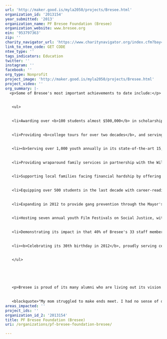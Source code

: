 ```yaml
---
url: 'http://maker.good.is/myla2050/projects/Bresee.html'
organization_id: '2013154'
year_submitted: '2013'
organization_name: PF Bresee Foundation (Bresee)
organization_website: www.bresee.org
ein: '953797363'
zip: ''
charity_navigator_url: 'https://www.charitynavigator.org/index.cfm?bay=search.profile&ein=953797363'
link_to_ntee_code: GET CODE
ntee_type: ''
tags_indicators: Education
twitter: ''
instagram: ''
facebook: ''
org_type: Nonprofit
project_image: 'http://maker.good.is/myla2050/projects/Bresee.html'
project_video: ''
org_summary: |-
  <p>Some of Bresee's most important achievements to date include:</p>
   
   
   <ul>
   
   
   <li>Awarding over <b>100 students almost $500,000</b> in scholarships over the last decade.</li>
   
   
   <li>Providing <b>college tours for over two decades</b>, and serving 236 students with college prep in 2012.</li>
   
   
   <li><b>Serving over 1,000 youth annually in its state-of-the-art 15,000 square foot community center</b>, which houses three tutoring classrooms, art, dance and music studios, a 28-station technology lab, and a recreation room.</li>
   
   
   <li>Providing wraparound family services in partnership with the Wilshire FamilySource Center, since 2008, equipping 1,628 families in 2012.</li>
   
   
   <li>Supporting local families facing financial hardship by offering over $90,000 in emergency family assistance since 2010.</li>
   
   
   <li>Equipping over 500 students in the last decade with career-readiness and employment.</li>
   
   
   <li>Expanding in 2012 to provide gang prevention through the Mayor's GRYD program.</li>
   
   
   <li>Hosting seven annual youth Film Festivals on Social Justice, with over a hundred youth submitting films in 2012.</li>
   
   
   <li>Demonstrating its impact in that 40% of Bresee's 33 staff members are former clients.</li>
   
   
   <li><b>Celebrating its 30th birthday in 2012</b>, proudly serving central LA with the vision of a community transformed by character-driven, creative, college-educated Bresee alumni, since 1982.</li>
   
   
   </ul>
   
   
   
   
   
   <p>Bresee is proud of its many alumni who are living out its vision by serving the next generation. This success is exhibited by Cesar, who came to Bresee for a karate class and now has his own karate studio that offers its program at Bresee; by Pedro, who learned to make films in Bresee's media program and is now teaching film at a nonprofit; and by Roger, who was sent to Bresee by the probation department and recently served as assistant to assemblyman Mike Davis. <b>These young leaders acknowledge that Bresee was critical to their success.</b> Andy, a Bresee alumnus who now serves as a founding board member of Multi-Cultural Communities for Mobility, shares his story:
   
   
   <blockquote>"My mom struggled to make ends meet. I had no sense of direction. I began using drugs and stealing to find happiness. I got caught and was referred to Bresee, where my perspective on life changed. I took anger management classes and met weekly with my counselor Rene who helped me to look at life differently. Bresee gave me this sense of accomplishment-something I had never felt before. One day Rene told me about a job opening at Bresee. I took the job and began working with first-time offenders, opening Bresee's first community service program. This was the first real job I had ever had. I worked part-time at Bresee, went to community college, and eventually transferred to UCLA. With the help of Bresee and their scholarship opportunity I graduated - something unimaginable during my younger days. Without Bresee's financial and emotional help I never would have gotten this far."</blockquote></p>
areas_impacted: ''
project_ids: ''
organization_id_2: '2013154'
title: PF Bresee Foundation (Bresee)
uri: /organizations/pf-bresee-foundation-bresee/

---
```

